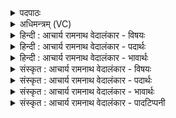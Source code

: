 <details><summary>पदपाठः</summary>

ए꣣षः꣢। वि꣡श्वा꣢꣯नि। वा꣡र्या꣢꣯। शू꣡रः꣢꣯। यन्। इ꣣व। स꣡त्व꣢꣯भिः। प꣡व꣢꣯मानः। सि꣣षासति। १२५८।
</details>

<details><summary>अधिमन्त्रम् (VC)</summary>

- पवमानः सोमः
- शुनःशेप आजीगर्तिः स देवरातः कृत्रिमो वैश्वामित्रः
- गायत्री
- षड्जः
</details>

<details><summary>हिन्दी : आचार्य रामनाथ वेदालंकार - विषयः</summary>

अगले मन्त्र में जीवात्मा का विषय है।
</details>

<details><summary>हिन्दी : आचार्य रामनाथ वेदालंकार - पदार्थः</summary>

पदार्थान्वयभाषाः -  (पवमानः) अपने को पवित्र करता हुआ (एषः) यह जीवात्मा (सत्त्वभिः) अपने पुरुषार्थों से (विश्वानि) सब (वार्या) वरणीय वस्तुओं को (सिषासति) प्राप्त करना चाहता है, (यन् इव) जैसे चलता हुआ (शूरः) कोई शूरवीर (विश्वानि वार्या) सब प्राप्तव्य स्थानों को प्राप्त कर लेता है ॥३॥ यहाँ उपमालङ्कार है ॥३॥
</details>

<details><summary>हिन्दी : आचार्य रामनाथ वेदालंकार - भावार्थः</summary>

भावार्थभाषाः -  मनुष्य अपने पुरुषार्थ से सब अभीष्टों को पा सकता है ॥३॥
</details>

<details><summary>संस्कृत : आचार्य रामनाथ वेदालंकार - विषयः</summary>

अथ जीवात्मविषयमाह।
</details>

<details><summary>संस्कृत : आचार्य रामनाथ वेदालंकार - पदार्थः</summary>

पदार्थान्वयभाषाः -  (पवमानः) स्वात्मानं पवित्रीकुर्वन् (एषः) अयम् जीवात्मा (सत्त्वभिः) स्वकीयैः पुरुषार्थैः (विश्वानि) सर्वाणि (वार्या) वार्याणि, वरणीयानि वस्तूनि (सिषासति) संभक्तुं प्राप्तुम् इच्छति। [षण सम्भक्तौ, सन्नन्तं रूपम्।] कथमिव ? (यन् इव) गच्छन् यथा (शूरः) वीरः कश्चिज्जनः (विश्वानि वार्या) सर्वाणि वरणीयानि प्राप्तव्यानि स्थानानि प्राप्नोति, तद्वत् ॥३॥ अत्रोपमालङ्कारः ॥३॥
</details>

<details><summary>संस्कृत : आचार्य रामनाथ वेदालंकार - भावार्थः</summary>

भावार्थभाषाः -  मनुष्यः स्वकीयेन पुरुषार्थेन निखिलान्यप्यभीष्टानि प्राप्तुं शक्नोति ॥३॥
</details>

<details><summary>संस्कृत : आचार्य रामनाथ वेदालंकार - पादटिप्पनी</summary>

टिप्पणी:   १. ऋ० ९।३।४।
</details>